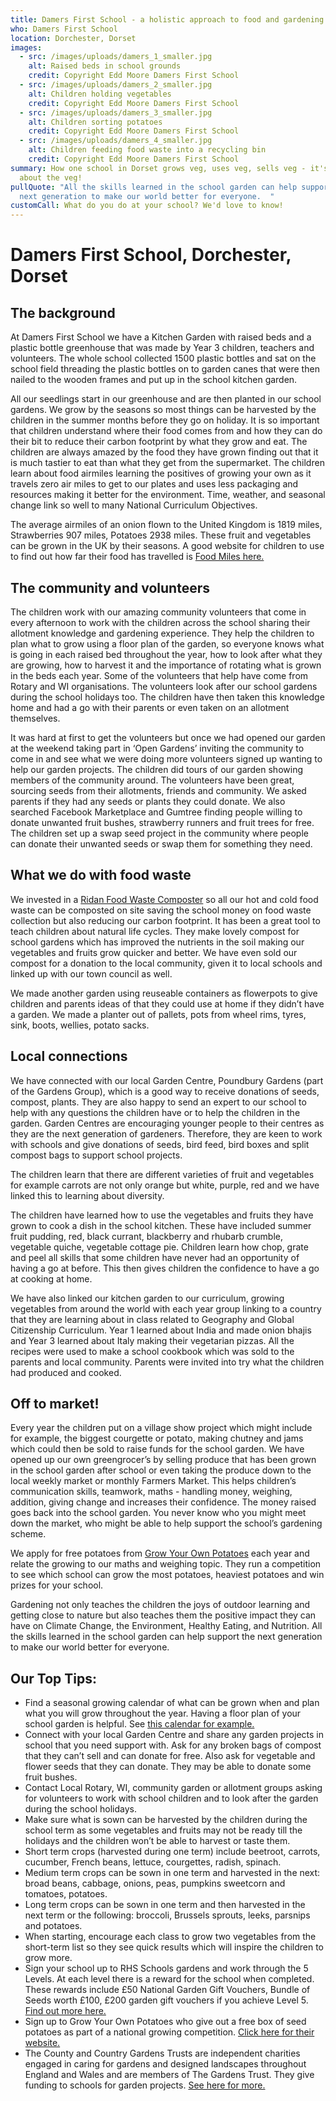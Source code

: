 ```yaml
---
title: Damers First School - a holistic approach to food and gardening
who: Damers First School
location: Dorchester, Dorset
images:
  - src: /images/uploads/damers_1_smaller.jpg
    alt: Raised beds in school grounds
    credit: Copyright Edd Moore Damers First School
  - src: /images/uploads/damers_2_smaller.jpg
    alt: Children holding vegetables
    credit: Copyright Edd Moore Damers First School
  - src: /images/uploads/damers_3_smaller.jpg
    alt: Children sorting potatoes
    credit: Copyright Edd Moore Damers First School
  - src: /images/uploads/damers_4_smaller.jpg
    alt: Children feeding food waste into a recycling bin
    credit: Copyright Edd Moore Damers First School
summary: How one school in Dorset grows veg, uses veg, sells veg - it's all
  about the veg!
pullQuote: "All the skills learned in the school garden can help support the
  next generation to make our world better for everyone.  "
customCall: What do you do at your school? We'd love to know!
---
```

# Damers First School, Dorchester, Dorset

## The background

At Damers First School we have a Kitchen Garden with raised beds and a plastic bottle greenhouse that was made by Year 3 children, teachers and volunteers. The whole school collected 1500 plastic bottles and sat on the school field threading the plastic bottles on to garden canes that were then nailed to the wooden frames and put up in the school kitchen garden. 

All our seedlings start in our greenhouse and are then planted in our school gardens. We grow by the seasons so most things can be harvested by the children in the summer months before they go on holiday. It is so important that children understand where their food comes from and how they can do their bit to reduce their carbon footprint by what they grow and eat. The children are always amazed by the food they have grown finding out that it is much tastier to eat than what they get from the supermarket. The children learn about food airmiles learning the positives of growing your own as it travels zero air miles to get to our plates and uses less packaging and resources making it better for the environment. Time, weather, and seasonal change link so well to many National Curriculum Objectives. 

The average airmiles of an onion flown to the United Kingdom is 1819 miles, Strawberries 907 miles, Potatoes 2938 miles. These fruit and vegetables can be grown in the UK by their seasons. A good website for children to use to find out how far their food has travelled is [Food Miles here.](https://www.foodmiles.com/)

## The community and volunteers

The children work with our amazing community volunteers that come in every afternoon to work with the children across the school sharing their allotment knowledge and gardening experience. They help the children to plan what to grow using a floor plan of the garden, so everyone knows what is going in each raised bed throughout the year, how to look after what they are growing, how to harvest it and the importance of rotating what is grown in the beds each year. Some of the volunteers that help have come from Rotary and WI organisations. The volunteers look after our school gardens during the school holidays too.  The children have then taken this knowledge home and had a go with their parents or even taken on an allotment themselves. 

It was hard at first to get the volunteers but once we had opened our garden at the weekend taking part in ‘Open Gardens’ inviting the community to come in and see what we were doing more volunteers signed up wanting to help our garden projects. The children did tours of our garden showing members of the community around. The volunteers have been great, sourcing seeds from their allotments, friends and community. We asked parents if they had any seeds or plants they could donate. We also searched Facebook Marketplace and Gumtree finding people willing to donate unwanted fruit bushes, strawberry runners and fruit trees for free. The children set up a swap seed project in the community where people can donate their unwanted seeds or swap them for something they need. 

## What we do with food waste

We invested in a [Ridan Food Waste Composter](https://www.ridan.co.uk/) so all our hot and cold food waste can be composted on site saving the school money on food waste collection but also reducing our carbon footprint. It has been a great tool to teach children about natural life cycles. They make lovely compost for school gardens which has improved the nutrients in the soil making our vegetables and fruits grow quicker and better. We have even sold our compost for a donation to the local community, given it to local schools and linked up with our town council as well.

We made another garden using reuseable containers as flowerpots to give children and parents ideas of that they could use at home if they didn’t have a garden. We made a planter out of pallets, pots from wheel rims, tyres, sink, boots, wellies, potato sacks. 

## Local connections

We have connected with our local Garden Centre, Poundbury Gardens (part of the Gardens Group), which is a good way to receive donations of seeds, compost, plants. They are also happy to send an expert to our school to help with any questions the children have or to help the children in the garden. Garden Centres are encouraging younger people to their centres as they are the next generation of gardeners. Therefore, they are keen to work with schools and give donations of seeds, bird feed, bird boxes and split compost bags to support school projects. 

The children learn that there are different varieties of fruit and vegetables for example carrots are not only orange but white, purple, red and we have linked this to learning about diversity. 

The children have learned how to use the vegetables and fruits they have grown to cook a dish in the school kitchen. These have included summer fruit pudding, red, black currant, blackberry and rhubarb crumble, vegetable quiche, vegetable cottage pie. Children learn how chop, grate and peel all skills that some children have never had an opportunity of having a go at before. This then gives children the confidence to have a go at cooking at home. 

We have also linked our kitchen garden to our curriculum, growing vegetables from around the world with each year group linking to a country that they are learning about in class related to Geography and Global Citizenship Curriculum. Year 1 learned about India and made onion bhajis and Year 3 learned about Italy making their vegetarian pizzas. All the recipes were used to make a school cookbook which was sold to the parents and local community. Parents were invited into try what the children had produced and cooked. 

## Off to market!

Every year the children put on a village show project which might include for example, the biggest courgette or potato, making chutney and jams which could then be sold to raise funds for the school garden. We have opened up our own greengrocer’s by selling produce that has been grown in the school garden after school or even taking the produce down to the local weekly market or monthly Farmers Market. This helps children’s communication skills, teamwork, maths - handling money, weighing, addition, giving change and increases their confidence. The money raised goes back into the school garden. You never know who you might meet down the market, who might be able to help support the school’s gardening scheme. 

We apply for free potatoes from [Grow Your Own Potatoes](https://growyourownpotatoes.org.uk/) each year and relate the growing to our maths and weighing topic. They run a competition to see which school can grow the most potatoes, heaviest potatoes and win prizes for your school. 

Gardening not only teaches the children the joys of outdoor learning and getting close to nature but also teaches them the positive impact they can have on Climate Change, the Environment, Healthy Eating, and Nutrition. All the skills learned in the school garden can help support the next generation to make our world better for everyone.  

## Our Top Tips:

- Find a seasonal growing calendar of what can be grown when and plan what you will grow throughout the year. Having a floor plan of your school garden is helpful. See [this calendar for example.](https://www.daviddomoney.com/vegetable-planting-calendar/) 
- Connect with your local Garden Centre and share any garden projects in school that you need support with. Ask for any broken bags of compost that they can’t sell and can donate for free. Also ask for vegetable and flower seeds that they can donate. They may be able to donate some fruit bushes. 
- Contact Local Rotary, WI, community garden or allotment groups asking for volunteers to work with school children and to look after the garden during the school holidays.  
- Make sure what is sown can be harvested by the children during the school term as some vegetables and fruits may not be ready till the holidays and the children won’t be able to harvest or taste them. 
- Short term crops (harvested during one term) include beetroot, carrots, cucumber, French beans, lettuce, courgettes, radish, spinach. 
- Medium term crops can be sown in one term and harvested in the next: broad beans, cabbage, onions, peas, pumpkins sweetcorn and tomatoes, potatoes. 
- Long term crops can be sown in one term and then harvested in the next term or the following: broccoli, Brussels sprouts, leeks, parsnips and potatoes.
- When starting, encourage each class to grow two vegetables from the short-term list so they see quick results which will inspire the children to grow more.  
- Sign your school up to RHS Schools gardens and work through the 5 Levels. At each level there is a reward for the school when completed. These rewards include £50 National Garden Gift Vouchers, Bundle of Seeds worth £100, £200 garden gift vouchers if you achieve Level 5. [Find out more here.](https://schoolgardening.rhs.org.uk/School-gardening-awards)
- Sign up to Grow Your Own Potatoes who give out a free box of seed potatoes as part of a national growing competition. [Click here for their website.](https://growyourownpotatoes.org.uk/)
- The County and Country Gardens Trusts are independent charities engaged in caring for gardens and designed landscapes throughout England and Wales and are members of The Gardens Trust. They give funding to schools for garden projects. [See here for more.](https://thegardenstrust.org/about-us/find-local-cgts/)
